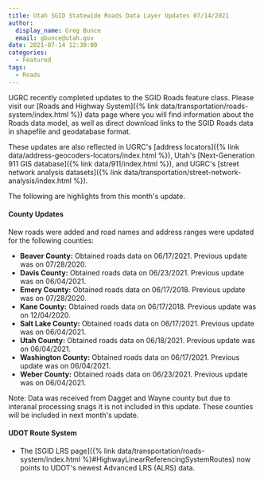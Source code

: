 ```yaml
---
title: Utah SGID Statewide Roads Data Layer Updates 07/14/2021
author:
  display_name: Greg Bunce
  email: gbunce@utah.gov
date: 2021-07-14 12:30:00
categories:
  - Featured
tags:
  - Roads
---
```


UGRC recently completed updates to the SGID Roads feature class. Please visit our [Roads and Highway System]({% link data/transportation/roads-system/index.html %}) data page where you will find information about the Roads data model, as well as direct download links to the SGID Roads data in shapefile and geodatabase format.

These updates are also reflected in UGRC's [address locators]({% link data/address-geocoders-locators/index.html %}), Utah's [Next-Generation 911 GIS database]({% link data/911/index.html %}), and UGRC's [street network analysis datasets]({% link data/transportation/street-network-analysis/index.html %}).

The following are highlights from this month's update.

#### County Updates

New roads were added and road names and address ranges were updated for the following counties:

- **Beaver County:** Obtained roads data on 06/17/2021. Previous update was on 07/28/2020.
- **Davis County:** Obtained roads data on 06/23/2021. Previous update was on 06/04/2021.
- **Emery County:** Obtained roads data on 06/17/2018. Previous update was on 07/28/2020.
- **Kane County:** Obtained roads data on 06/17/2018. Previous update was on 12/04/2020.
- **Salt Lake County:** Obtained roads data on 06/17/2021. Previous update was on 06/04/2021.
- **Utah County:** Obtained roads data on 06/18/2021. Previous update was on 06/04/2021.
- **Washington County:** Obtained roads data on 06/17/2021. Previous update was on 06/04/2021.
- **Weber County:** Obtained roads data on 06/23/2021. Previous update was on 06/04/2021.

Note: Data was received from Dagget and Wayne county but due to interanal processing snags it is not included in this update. These counties will be included in next month's update.

#### UDOT Route System

- The [SGID LRS page]({% link data/transportation/roads-system/index.html %}#HighwayLinearReferencingSystemRoutes) now points to UDOT's newest Advanced LRS (ALRS) data.
